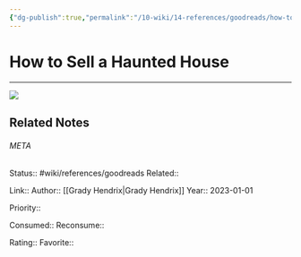 ```yaml
---
{"dg-publish":true,"permalink":"/10-wiki/14-references/goodreads/how-to-sell-a-haunted-house-0593201264/","title":"How to Sell a Haunted House"}
---
```


# How to Sell a Haunted House
---
![](https://i.gr-assets.com/images/S/compressed.photo.goodreads.com/books/1650818993l/59414094.jpg)

## Related Notes




###### META
Status:: #wiki/references/goodreads
Related:: 

Link:: 
Author:: [[Grady Hendrix\|Grady Hendrix]]
Year:: 2023-01-01

Priority:: 

Consumed:: 
Reconsume:: 

Rating:: 
Favorite:: 
